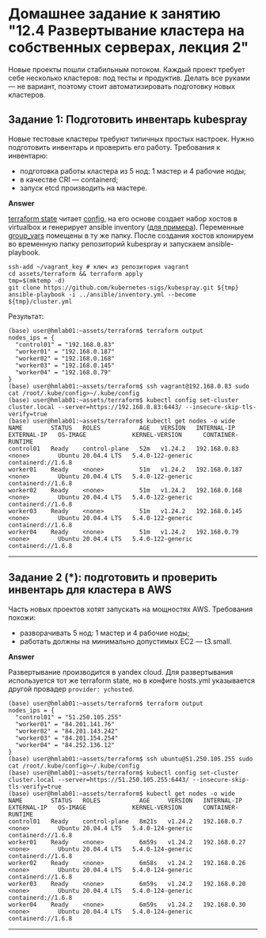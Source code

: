 # Домашнее задание к занятию "12.4 Развертывание кластера на собственных серверах, лекция 2"
Новые проекты пошли стабильным потоком. Каждый проект требует себе несколько кластеров: под тесты и продуктив. Делать все руками — не вариант, поэтому стоит автоматизировать подготовку новых кластеров.

## Задание 1: Подготовить инвентарь kubespray
Новые тестовые кластеры требуют типичных простых настроек. Нужно подготовить инвентарь и проверить его работу. Требования к инвентарю:
* подготовка работы кластера из 5 нод: 1 мастер и 4 рабочие ноды;
* в качестве CRI — containerd;
* запуск etcd производить на мастере.

**Answer**

[terraform state](assets/terraform/) читает [config](assets/hosts.yml), на его основе создает набор хостов в virtualbox и генерирует ansible inventory ([для примера](assets/ansible/inventory.yml)). Переменные [group_vars](assets/ansible/group_vars/) помещены в ту же папку. После создания хостов клонируем во временную папку репозиторий kubespray и запускаем ansible-playbook. 

```
ssh-add ~/vagrant_key # ключ из репозитория vagrant
cd assets/terraform && terraform apply
tmp=$(mktemp -d)
git clone https://github.com/kubernetes-sigs/kubespray.git ${tmp}
ansible-playbook -i ../ansible/inventory.yml --become ${tmp}/cluster.yml
```

Результат:

```console
(base) user@hmlab01:~assets/terraform$ terraform output
nodes_ips = {
  "control01" = "192.168.0.83"
  "worker01" = "192.168.0.187"
  "worker02" = "192.168.0.168"
  "worker03" = "192.168.0.145"
  "worker04" = "192.168.0.79"
}
(base) user@hmlab01:~assets/terraform$ ssh vagrant@192.168.0.83 sudo cat /root/.kube/config>~/.kube/config
(base) user@hmlab01:~assets/terraform$ kubectl config set-cluster cluster.local --server=https://192.168.0.83:6443/ --insecure-skip-tls-verify=true
(base) user@hmlab01:~assets/terraform$ kubectl get nodes -o wide
NAME        STATUS   ROLES           AGE   VERSION   INTERNAL-IP     EXTERNAL-IP   OS-IMAGE             KERNEL-VERSION      CONTAINER-RUNTIME
control01   Ready    control-plane   52m   v1.24.2   192.168.0.83    <none>        Ubuntu 20.04.4 LTS   5.4.0-122-generic   containerd://1.6.8
worker01    Ready    <none>          51m   v1.24.2   192.168.0.187   <none>        Ubuntu 20.04.4 LTS   5.4.0-122-generic   containerd://1.6.8
worker02    Ready    <none>          51m   v1.24.2   192.168.0.168   <none>        Ubuntu 20.04.4 LTS   5.4.0-122-generic   containerd://1.6.8
worker03    Ready    <none>          51m   v1.24.2   192.168.0.145   <none>        Ubuntu 20.04.4 LTS   5.4.0-122-generic   containerd://1.6.8
worker04    Ready    <none>          51m   v1.24.2   192.168.0.79    <none>        Ubuntu 20.04.4 LTS   5.4.0-122-generic   containerd://1.6.8

```

---

## Задание 2 (*): подготовить и проверить инвентарь для кластера в AWS
Часть новых проектов хотят запускать на мощностях AWS. Требования похожи:
* разворачивать 5 нод: 1 мастер и 4 рабочие ноды;
* работать должны на минимально допустимых EC2 — t3.small.

**Answer**

Развертывание производится в yandex cloud. Для развертывания используется тот же terraform state, но в конфиге hosts.yml указывается другой провадер `provider: ychosted`.


```console
(base) user@hmlab01:~assets/terraform$ terraform output
nodes_ips = {
  "control01" = "51.250.105.255"
  "worker01" = "84.201.141.76"
  "worker02" = "84.201.143.242"
  "worker03" = "84.201.154.254"
  "worker04" = "84.252.136.12"
}
(base) user@hmlab01:~assets/terraform$ ssh ubuntu@51.250.105.255 sudo cat /root/.kube/config>~/.kube/config
(base) user@hmlab01:~assets/terraform$ kubectl config set-cluster cluster.local --server=https://51.250.105.255:6443/ --insecure-skip-tls-verify=true
(base) user@hmlab01:~assets/terraform$ kubectl get nodes -o wide
NAME        STATUS   ROLES           AGE     VERSION   INTERNAL-IP    EXTERNAL-IP   OS-IMAGE             KERNEL-VERSION      CONTAINER-RUNTIME
control01   Ready    control-plane   8m21s   v1.24.2   192.168.0.7    <none>        Ubuntu 20.04.4 LTS   5.4.0-124-generic   containerd://1.6.8
worker01    Ready    <none>          6m59s   v1.24.2   192.168.0.27   <none>        Ubuntu 20.04.4 LTS   5.4.0-124-generic   containerd://1.6.8
worker02    Ready    <none>          6m58s   v1.24.2   192.168.0.26   <none>        Ubuntu 20.04.4 LTS   5.4.0-124-generic   containerd://1.6.8
worker03    Ready    <none>          6m59s   v1.24.2   192.168.0.20   <none>        Ubuntu 20.04.4 LTS   5.4.0-124-generic   containerd://1.6.8
worker04    Ready    <none>          6m59s   v1.24.2   192.168.0.30   <none>        Ubuntu 20.04.4 LTS   5.4.0-124-generic   containerd://1.6.8
```

---